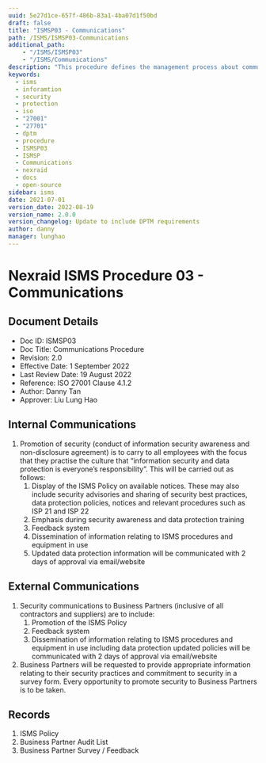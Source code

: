 ```yaml
---
uuid: 5e27d1ce-657f-486b-83a1-4ba07d1f50bd
draft: false
title: "ISMSP03 - Communications"
path: /ISMS/ISMSP03-Communications
additional_path:
    - "/ISMS/ISMSP03"
    - "/ISMS/Communications"
description: "This procedure defines the management process about communications and applies to all elements on-site of the ISMS."
keywords: 
  - isms
  - inforamtion
  - security
  - protection
  - iso
  - "27001"
  - "27701"
  - dptm
  - procedure
  - ISMSP03
  - ISMSP
  - Communications
  - nexraid
  - docs
  - open-source
sidebar: isms
date: 2021-07-01
version_date: 2022-08-19
version_name: 2.0.0
version_changelog: Update to include DPTM requirements
author: danny
manager: lunghao
---
```


# Nexraid ISMS Procedure 03 - Communications

## Document Details
* Doc ID: ISMSP03
* Doc Title: Communications Procedure
* Revision: 2.0
* Effective Date: 1 September 2022
* Last Review Date: 19 August 2022
* Reference: ISO 27001 Clause 4.1.2
* Author: Danny Tan
* Approver: Liu Lung Hao

## Internal Communications
1. Promotion of security (conduct of information security awareness and non-disclosure agreement) is to carry to all employees with the focus that they practise the culture that “information security and data protection is everyone’s responsibility”. This will be carried out as follows:
    1. Display of the ISMS Policy on available notices. These may also include security advisories and sharing of security best practices, data protection policies, notices and relevant procedures such as ISP 21 and ISP 22
    2. Emphasis during security awareness and data protection training
    3. Feedback system
    4. Dissemination of information relating to ISMS procedures and equipment in use
    5. Updated data protection information will be communicated with 2 days of approval via email/website


## External Communications
1. Security communications to Business Partners (inclusive of all contractors and suppliers) are to include:
    1. Promotion of the ISMS Policy 
    2. Feedback system
    3. Dissemination of information relating to ISMS procedures and equipment in use including data protection updated policies will be communicated with 2 days of approval via email/website
2. Business Partners will be requested to provide appropriate information relating to their security practices and commitment to security in a survey form. Every opportunity to promote security to Business Partners is to be taken.


## Records
1. ISMS Policy
2. Business Partner Audit List
3. Business Partner Survey / Feedback